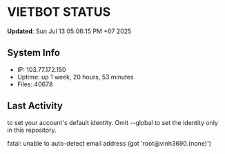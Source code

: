 # VIETBOT STATUS
**Updated**: Sun Jul 13 05:06:15 PM +07 2025

## System Info
- IP: 103.77.172.150
- Uptime: up 1 week, 20 hours, 53 minutes
- Files: 40678

## Last Activity

to set your account's default identity.
Omit --global to set the identity only in this repository.

fatal: unable to auto-detect email address (got 'root@vinh3690.(none)')
